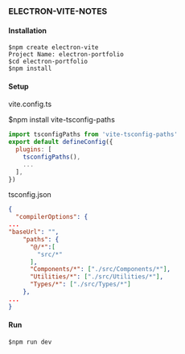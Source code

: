 ### ELECTRON-VITE-NOTES

#### Installation
```vim
$npm create electron-vite
Project Name: electron-portfolio
$cd electron-portfolio
$npm install

```
#### Setup
vite.config.ts

$npm install vite-tsconfig-paths
```javascript
import tsconfigPaths from 'vite-tsconfig-paths'
export default defineConfig({
  plugins: [
    tsconfigPaths(),
    ...
  ],
})
```
tsconfig.json
```json
{
  "compilerOptions": {
...
"baseUrl": "",
    "paths": {
      "@/*":[
        "src/*"
      ],
      "Components/*": ["./src/Components/*"],
      "Utilities/*": ["./src/Utilities/*"],
      "Types/*": ["./src/Types/*"]
    },
...
}
```
#### Run
```
$npm run dev
```
